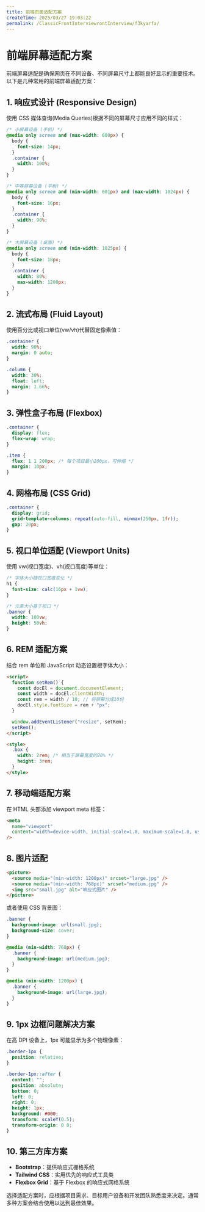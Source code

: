```yaml
---
title: 前端页面适配方案
createTime: 2025/03/27 19:03:22
permalink: /ClassicFrontInterviewrontInterview/f3kyarfa/
---
```


# 前端屏幕适配方案

前端屏幕适配是确保网页在不同设备、不同屏幕尺寸上都能良好显示的重要技术。以下是几种常用的前端屏幕适配方案：

## 1. 响应式设计 (Responsive Design)

使用 CSS 媒体查询(Media Queries)根据不同的屏幕尺寸应用不同的样式：

```css :collapsed-lines=10
/* 小屏幕设备 (手机) */
@media only screen and (max-width: 600px) {
  body {
    font-size: 14px;
  }
  .container {
    width: 100%;
  }
}

/* 中等屏幕设备 (平板) */
@media only screen and (min-width: 601px) and (max-width: 1024px) {
  body {
    font-size: 16px;
  }
  .container {
    width: 90%;
  }
}

/* 大屏幕设备 (桌面) */
@media only screen and (min-width: 1025px) {
  body {
    font-size: 18px;
  }
  .container {
    width: 80%;
    max-width: 1200px;
  }
}
```

## 2. 流式布局 (Fluid Layout)

使用百分比或视口单位(vw/vh)代替固定像素值：

```css
.container {
  width: 90%;
  margin: 0 auto;
}

.column {
  width: 30%;
  float: left;
  margin: 1.66%;
}
```

## 3. 弹性盒子布局 (Flexbox)

```css
.container {
  display: flex;
  flex-wrap: wrap;
}

.item {
  flex: 1 1 200px; /* 每个项目最小200px，可伸缩 */
  margin: 10px;
}
```

## 4. 网格布局 (CSS Grid)

```css
.container {
  display: grid;
  grid-template-columns: repeat(auto-fill, minmax(250px, 1fr));
  gap: 20px;
}
```

## 5. 视口单位适配 (Viewport Units)

使用 vw(视口宽度)、vh(视口高度)等单位：

```css
/* 字体大小随视口宽度变化 */
h1 {
  font-size: calc(16px + 1vw);
}

/* 元素大小基于视口 */
.banner {
  width: 100vw;
  height: 50vh;
}
```

## 6. REM 适配方案

结合 rem 单位和 JavaScript 动态设置根字体大小：

```html :collapsed-lines=10
<script>
  function setRem() {
    const docEl = document.documentElement;
    const width = docEl.clientWidth;
    const rem = width / 10; // 将屏幕分成10份
    docEl.style.fontSize = rem + "px";
  }

  window.addEventListener("resize", setRem);
  setRem();
</script>

<style>
  .box {
    width: 2rem; /* 相当于屏幕宽度的20% */
    height: 3rem;
  }
</style>
```

## 7. 移动端适配方案

在 HTML 头部添加 viewport meta 标签：

```html
<meta
  name="viewport"
  content="width=device-width, initial-scale=1.0, maximum-scale=1.0, user-scalable=no"
/>
```

## 8. 图片适配

```html
<picture>
  <source media="(min-width: 1200px)" srcset="large.jpg" />
  <source media="(min-width: 768px)" srcset="medium.jpg" />
  <img src="small.jpg" alt="响应式图片" />
</picture>
```

或者使用 CSS 背景图：

```css :collapsed-lines=10
.banner {
  background-image: url(small.jpg);
  background-size: cover;
}

@media (min-width: 768px) {
  .banner {
    background-image: url(medium.jpg);
  }
}

@media (min-width: 1200px) {
  .banner {
    background-image: url(large.jpg);
  }
}
```

## 9. 1px 边框问题解决方案

在高 DPI 设备上，1px 可能显示为多个物理像素：

```css :collapsed-lines=10
.border-1px {
  position: relative;
}

.border-1px::after {
  content: "";
  position: absolute;
  bottom: 0;
  left: 0;
  right: 0;
  height: 1px;
  background: #000;
  transform: scaleY(0.5);
  transform-origin: 0 0;
}
```

## 10. 第三方库方案

- **Bootstrap**：提供响应式栅格系统
- **Tailwind CSS**：实用优先的响应式工具类
- **Flexbox Grid**：基于 Flexbox 的响应式网格系统

选择适配方案时，应根据项目需求、目标用户设备和开发团队熟悉度来决定。通常多种方案会结合使用以达到最佳效果。
